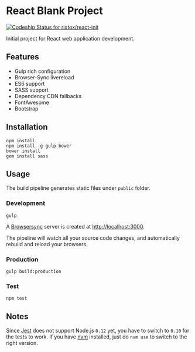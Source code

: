 # React Blank Project

[ ![Codeship Status for rixtox/react-init](https://codeship.com/projects/e2157de0-f674-0132-b10e-4a20144c2bb9/status?branch=master)](https://codeship.com/projects/86071)

Initial project for React web application development.

## Features

* Gulp rich configuration
* Browser-Sync livereload
* ES6 support
* SASS support
* Dependency CDN fallbacks
* FontAwesome
* Bootstrap

## Installation

```
npm install
npm install -g gulp bower
bower install
gem install sass
```

## Usage

The build pipeline generates static files under `public` folder.

### Development

```
gulp
```

A [Browsersync](http://www.browsersync.io) server is created at [http://localhost:3000](http://localhost:3000).

The pipeline will watch all your source code changes, and automatically rebuild and reload your browsers.

### Production

```
gulp build:production
```

### Test

```
npm test
```

## Notes

Since [Jest](https://facebook.github.io/jest) does not support Node.js `0.12` yet, you have to switch to `0.10` for the tests to work. If you have [nvm](https://github.com/creationix/nvm) installed, just do `nvm use` to switch to the right version.

